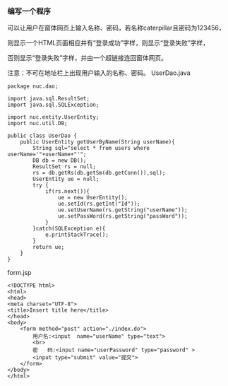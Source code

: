 ### 编写一个程序

可以让用户在窗体网页上输入名称、密码，若名称caterpillar且密码为123456，

则显示一个HTML页面相应并有“登录成功”字样，则显示“登录失败”字样，

否则显示“登录失败”字样，并由一个超链接连回窗体网页。

注意：不可在地址栏上出现用户输入的名称、密码。
UserDao.java
```
package nuc.dao;

import java.sql.ResultSet;
import java.sql.SQLException;

import nuc.entity.UserEntity;
import nuc.util.DB;

public class UserDao {
	public UserEntity getUserByName(String userName){
		String sql="select * from users where userName='"+userName+"'";
		DB db = new DB();
		ResultSet rs = null;
		rs = db.getRs(db.getSm(db.getConn()),sql);
		UserEntity ue = null;
		try {
			if(rs.next()){
				ue = new UserEntity();
				ue.setId(rs.getInt("Id"));
				ue.setUserName(rs.getString("userName"));
				ue.setPassWord(rs.getString("passWord"));
			}
		}catch(SQLException e){
			e.printStackTrace();	
		}
		return ue;
	}
}

```


form.jsp

```
<!DOCTYPE html>
<html>
<head>
<meta charset="UTF-8">
<title>Insert title here</title>
</head>
<body>
	<form method="post" action="./index.do">
		用户名:<input  name="userName" type="text">
		<br>
		密   码:<input name="userPassword" type="password" >
		<input type="submit" value="提交">
	</form>
</body>
</html>
```
